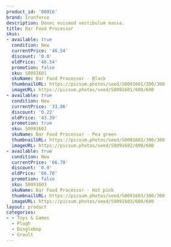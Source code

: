 ```yaml
---
product_id: '00916'
brand: Ironforce
description: Donec euismod vestibulum massa.
title: Bar Food Processor
skus:
- available: true
  condition: New
  currentPrice: '46.54'
  discount: '0.0'
  oldPrice: '46.54'
  promotion: false
  sku: S0091601
  skuName: Bar Food Processor - Black
  thumbnailURL: https://picsum.photos/seed/S0091601/300/300
  imageURL: https://picsum.photos/seed/S0091601/600/600
- available: true
  condition: New
  currentPrice: '33.86'
  discount: '0.22'
  oldPrice: '43.39'
  promotion: true
  sku: S0091602
  skuName: Bar Food Processor - Pea green
  thumbnailURL: https://picsum.photos/seed/S0091602/300/300
  imageURL: https://picsum.photos/seed/S0091602/600/600
- available: true
  condition: New
  currentPrice: '66.78'
  discount: '0.0'
  oldPrice: '66.78'
  promotion: false
  sku: S0091603
  skuName: Bar Food Processor - Hot pink
  thumbnailURL: https://picsum.photos/seed/S0091603/300/300
  imageURL: https://picsum.photos/seed/S0091603/600/600
layout: product
categories:
- - Toys & Games
  - Plugh
  - Dinglebop
  - Grault
---
```

